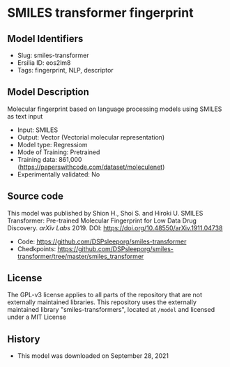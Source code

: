 # SMILES transformer fingerprint

## Model Identifiers
- Slug: smiles-transformer
- Ersilia ID: eos2lm8
- Tags: fingerprint,	NLP,	descriptor

## Model Description
Molecular fingerprint based on language processing models using SMILES as text input
- Input: SMILES
- Output: Vector	(Vectorial molecular representation)
- Model type: Regressiom
- Mode of Training: Pretrained
- Training data: 861,000	(https://paperswithcode.com/dataset/moleculenet)
- Experimentally validated: No

## Source code
This model was published by Shion H., Shoi S. and Hiroki U. SMILES Transformer: Pre-trained Molecular Fingerprint for Low Data Drug Discovery. *arXiv Labs* 2019. DOI: https://doi.org/10.48550/arXiv.1911.04738
- Code: https://github.com/DSPsleeporg/smiles-transformer
- Chedkpoints: https://github.com/DSPsleeporg/smiles-transformer/tree/master/smiles_transformer

## License
The GPL-v3 license applies to all parts of the repository that are not externally maintained libraries. This repository uses the externally maintained library "smiles-transformers", located at `/model` and licensed under a MIT License

## History
- This model was downloaded on September 28, 2021
